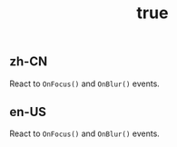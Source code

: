 ﻿---
order: 16
title:
  zh-CN: Focus & blur
  en-US: Focus & blur
---

## zh-CN
React to `OnFocus()` and `OnBlur()` events.


## en-US
React to `OnFocus()` and `OnBlur()` events.
